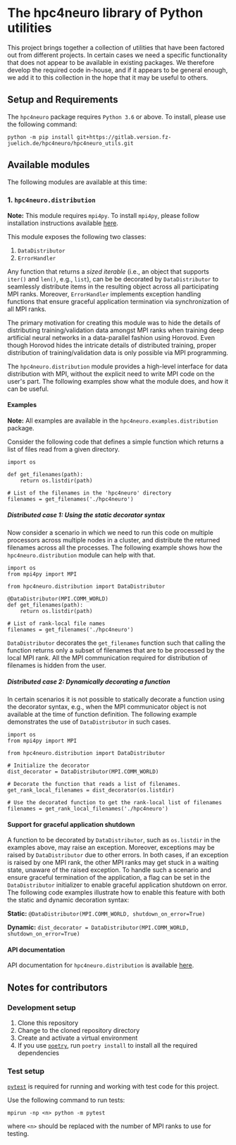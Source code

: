 # The hpc4neuro library of Python utilities

This project brings together a collection of utilities that have been factored
out from different projects. In certain cases we need a specific functionality
that does not appear to be available in existing packages. We therefore develop
the required code in-house, and if it appears to be general enough, we add it
to this collection in the hope that it may be useful to others.

## Setup and Requirements

The `hpc4neuro` package requires `Python 3.6` or above. To install, please
use the following command:

```
python -m pip install git+https://gitlab.version.fz-juelich.de/hpc4neuro/hpc4neuro_utils.git
```

## Available modules

The following modules are available at this time:

### 1. `hpc4neuro.distribution`

**Note:** This module requires `mpi4py`. To install `mpi4py`, please 
follow installation instructions available 
[here](https://mpi4py.readthedocs.io/en/stable/install.html). 

This module exposes the following two classes:
1.  `DataDistributor`
2.  `ErrorHandler`

Any function that returns a *sized iterable* (i.e., an object that supports `iter()` 
and `len()`, e.g., `list`), can be be decorated by `DataDistributor` to seamlessly 
distribute items in the resulting object across all participating MPI ranks.
Moreover, `ErrorHandler` implements exception handling functions that ensure
graceful application termination via synchronization of all MPI ranks. 

The primary motivation for creating this module was to hide the details of distributing
training/validation data amongst MPI ranks when training deep artificial neural
networks in a data-parallel fashion using Horovod. Even though Horovod hides the
intricate details of distributed training, proper distribution of training/validation
data is only possible via MPI programming.

The `hpc4neuro.distribution` module provides a high-level interface for data distribution
with MPI, without the explicit need to write MPI code on the user's part. The
following examples show what the module does, and how it can be useful.

#### Examples

**Note:** All examples are available in the `hpc4neuro.examples.distribution` package.

Consider the following code that defines a simple function which returns a list of files 
read from a given directory. 

```
import os

def get_filenames(path):
    return os.listdir(path)

# List of the filenames in the 'hpc4neuro' directory
filenames = get_filenames('./hpc4neuro')
```

##### Distributed case 1: Using the static decorator syntax

Now consider a scenario in which we need to run this code on multiple processors across
multiple nodes in a cluster, and distribute the returned filenames across all the processes. 
The following example shows how the `hpc4neuro.distribution` module can help with that.

```
import os
from mpi4py import MPI

from hpc4neuro.distribution import DataDistributor

@DataDistributor(MPI.COMM_WORLD)
def get_filenames(path):
    return os.listdir(path)

# List of rank-local file names
filenames = get_filenames('./hpc4neuro')
```

`DataDistributor` decorates the `get_filenames` function such that calling
the function returns only a subset of filenames that are to be processed by the
local MPI rank. All the MPI communication required for distribution of filenames
is hidden from the user.

##### Distributed case 2: Dynamically decorating a function

In certain scenarios it is not possible to statically decorate a function using
the decorator syntax, e.g., when the MPI communicator object is not available
at the time of function definition. The following example demonstrates the use
of `DataDistributor` in such cases.

```
import os
from mpi4py import MPI

from hpc4neuro.distribution import DataDistributor

# Initialize the decorator
dist_decorator = DataDistributor(MPI.COMM_WORLD)

# Decorate the function that reads a list of filenames.
get_rank_local_filenames = dist_decorator(os.listdir)

# Use the decorated function to get the rank-local list of filenames
filenames = get_rank_local_filenames('./hpc4neuro')
```

#### Support for graceful application shutdown

A function to be decorated by `DataDistributor`, such as `os.listdir` in the examples
above, may raise an exception. Moreover, exceptions may be raised by `DataDistributor`
due to other errors. In both cases, if an exception is raised by one MPI rank, the
other MPI ranks may get stuck in a waiting state, unaware of the raised exception. To
handle such a scenario and ensure graceful termination of the application, a flag can
be set in the `DataDistributor` initializer to enable graceful application shutdown on
error. The following code examples illustrate how to enable this feature with both the
static and dynamic decoration syntax:

**Static:** `@DataDistributor(MPI.COMM_WORLD, shutdown_on_error=True)`

**Dynamic:** `dist_decorator = DataDistributor(MPI.COMM_WORLD, shutdown_on_error=True)`

#### API documentation

API documentation for `hpc4neuro.distribution` is available [here](doc/text/index.txt).

## Notes for contributors

### Development setup

1.  Clone this repository
2.  Change to the cloned repository directory
3.  Create and activate a virtual environment
4.  If you use [`poetry`](https://github.com/sdispater/poetry), run `poetry install` to install 
all the required dependencies



### Test setup

[`pytest`](https://docs.pytest.org/en/latest/) is required for running and working with test code 
for this project.

Use the following command to run tests:

`mpirun -np <n> python -m pytest`

where `<n>` should be replaced with the number of MPI ranks to use for testing.